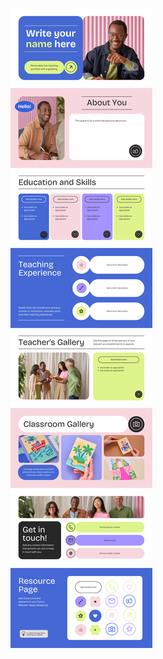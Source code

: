 ![template](https://raw.githubusercontent.com/ShriIraCatalog/resources-two/refs/heads/master/2025/04/20/20250420174420.png)
